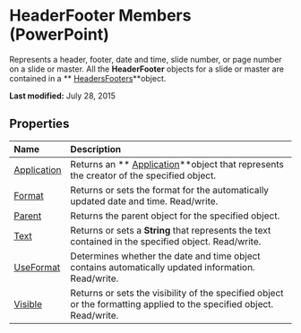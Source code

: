 
# HeaderFooter Members (PowerPoint)
Represents a header, footer, date and time, slide number, or page number on a slide or master. All the  **HeaderFooter** objects for a slide or master are contained in a ** [HeadersFooters](5fb10c90-0611-e797-836b-3f18b273af04.md)**object.

 **Last modified:** July 28, 2015


## Properties



|**Name**|**Description**|
|:-----|:-----|
| [Application](12063076-4834-3123-9f1d-bdfce8aa1ce9.md)|Returns an  ** [Application](978c2b99-4271-b953-4283-73b5f3d96f41.md)**object that represents the creator of the specified object.|
| [Format](ba8f2afa-8c57-60e0-cd84-9366c016efd9.md)|Returns or sets the format for the automatically updated date and time. Read/write.|
| [Parent](b97fbcf9-b3e9-9843-eb99-f73b63c66197.md)|Returns the parent object for the specified object.|
| [Text](c158552c-834b-819a-871c-35dbcba3fdfc.md)|Returns or sets a  **String** that represents the text contained in the specified object. Read/write.|
| [UseFormat](da9739ea-fb9b-5e3d-bb7e-64763ef11bf2.md)|Determines whether the date and time object contains automatically updated information. Read/write.|
| [Visible](8389c5c7-4dd5-47e8-aec0-d45fda55383f.md)|Returns or sets the visibility of the specified object or the formatting applied to the specified object. Read/write.|
